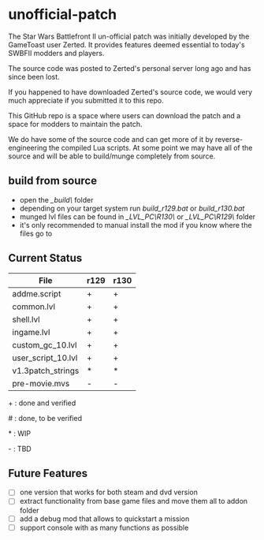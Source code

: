 # unofficial-patch

The Star Wars Battlefront II un-official patch was initially developed by the GameToast user Zerted.
It provides features deemed essential to today's SWBFII modders and players. 

The source code was posted to Zerted's personal server long ago and has since been lost.

If you happened to have downloaded Zerted's source code, we would very much appreciate if you submitted it to this repo.

This GitHub repo is a space where users can download the patch and a space for modders to maintain the patch.

We do have some of the source code and can get more of it by reverse-engineering the compiled Lua scripts. At some point we may have all of the source and will be able to build/munge completely from source. 


## build from source

* open the _\_build\\_ folder
* depending on your target system run _build\_r129.bat_ or _build\_r130.bat_
* munged lvl files can be found in _\_LVL\_PC\\R130\\_ or _\_LVL\_PC\\R129\\_ folder
* it's only recommended to manual install the mod if you know where the files go to


## Current Status

File                |  r129 | r130
--------------------|-------|------
addme.script        |  \+    |  \+
common.lvl          |  \+    |  \+
shell.lvl           |  \+    |  \+
ingame.lvl          |  \+    |  \+
custom_gc_10.lvl    |  \+    |  \+
user_script_10.lvl  |  \+    |  \+
v1.3patch_strings   |  \*    |  \*
pre-movie.mvs       |  \-    |  \-

\+ \: done and verified

\# \: done, to be verified

\* \: WIP

\- \: TBD


## Future Features 
- [ ] one version that works for both steam and dvd version
- [ ] extract functionality from base game files and move them all to addon folder
- [ ] add a debug mod that allows to quickstart a mission
- [ ] support console with as many functions as possible
